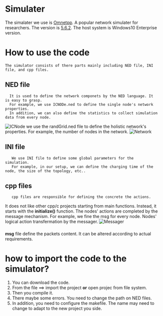 # Simulater
   The simalater we use is [Omnetpp](https://omnetpp.org/). A popular network simulater for researchers. 
   The version is [5.6.2](https://github.com/omnetpp/omnetpp/releases/download/omnetpp-5.6.2/omnetpp-5.6.2-src-windows.zip).
   The host system is Windows10 Enterprise version. 

# How to use the code
    The simulator consists of there parts mainly including NED file, INI file, and cpp files.
## NED file
      It is used to define the network componets by the NED language. It is easy to grasp.
      For example, we use ICNODe.ned to define the single node's network properties.
      In addition, we can also define the statistics to collect simulation data from every node.
   ![ICNode](https://github.com/lgs001elite/vuhpdc/assets/65667947/c5e81e47-4963-427c-93b7-56f14a6dbe15)
      we use the randGrid.ned file to define the holistic network's properties.
      For example, the number of nodes in the network.
   ![Network](https://github.com/lgs001elite/vuhpdc/assets/65667947/9dd28ab1-b1c1-4346-9ecb-77507c6ea2c5)
## INI file
       We use INI file to define some global parameters for the simulation. 
       For example, in our setup, we can define the charging time of the node, the size of the topology, etc..
## cpp files
       cpp files are responsible for defining the concrete the actions.
   It does not like other cpp/c projects starting from main functions.
   Instead, it starts with the **initialize()** function.
       The nodes' actions are completed by the message mechanism.
       For example, we fine the msg for every node. Nodes' logical action transfermation by the messager.
       ![Messager](https://github.com/lgs001elite/vuhpdc/assets/65667947/0e4e95a4-6425-470d-aa9e-b585ac0a0dc0)
### 
  **msg** file define the packets content. It can be altered according to actual requirements.

# how to import the code to the simulator?
  1. You can download the code. 
  2. From the file ==> import the project **or** open projec from file system.
  3. Then you compile it. 
  4. There maybe some errors. You need to change the path on NED files.
  5. In addition, you need to configure the makefile. The name may need to change to adapt to the new project you side.
  

